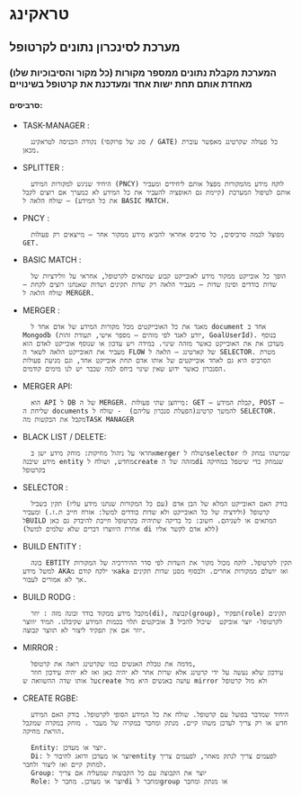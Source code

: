 # טראקינג

## מערכת לסינכרון נתונים לקרטופל

### המערכת מקבלת נתונים ממספר מקורות (כל מקור והסיבוכיות שלו) מאחדת אותם תחת ישות אחד ומעדכנת את קרטופל בשינויים

#### סרביסים:

- TASK-MANAGER :

        נקודת הכניסה לטראקינג (סוג של פרוקסי / GATE) כל פעולה שקרטינג מאפשר עוברת מכאן.

- SPLITTER :

        היחיד שניגש למקורות המידע (PNCY) לוקח מידע מהמקורות מפצל אותם ליחידים ומעביר אותם לטיפול המערכת (קיימת גם האופציה להעביר את כל המידע לא כמערך אם רוצים לקבל את כל המידע) – שולח הלאה ל BASIC MATCH.

- PNCY :

        מפוצל לכמה סרביסים, כל סרביס אחראי להביא מידע ממקור אחר – מייצאים רק פעולות GET.

- BASIC MATCH :

        הופך כל אובייקט ממקור מידע לאובייקט קבוע שמתאים לקרטופל, אחראי על וולידציות של שדות בודדים וסינון שדות – מעביר הלאה רק שדות תקינים ושדות שאנחנו רוצים לקחת – שולח הלאה ל MERGER.

- MERGER :

        מאגד את כל האובייקטים מכל מקורות המידע של אדם אחד ל document אחד ב Mongodb (יודע לאגד לפי מזהים – מספר אישי, תעודת זהות, GoalUserId). בנוסף מעדכן את את האובייקט כאשר מזהה שינוי. במידה ויש עדכון או שנוסף אובייקט לאדם הוא מעביר את האובייקט הלאה לשאר ה FLOW של קארטינג – הלאה ל SELECTOR. מטרת הסרביס היא גם לאחד אובייקטים של אותו אדם תחת אובייקט אחד, וגם מניעת פעולות הסנכרון כאשר ידוע שאין שינוי ביחס למה שכבר יש לנו מימים קודמים.

- MERGER API:

        הוא API ל DB של ה MERGER. מייחצן שתי פעולות: GET – קבלת המידע, POST – שליחת ה documents להמשך קרטינג(הפעלת סנכרון עליהם)  - שולח ל SELECTOR. מקבל את הבקשות מהTASK MANAGER

- BLACK LIST / DELETE:

        אחראי על ניהול מחיקות: מוחק מידע ישן בmerger ושולח לselector שמישהו נמחק לו מידע שיבנה entity מחדש, ושולח לcreate מזהה של הdi שנמחק כדי שיטפל במחיקה בקרטופל

- SELECTOR :

        בודק האם האובייקט המלא של הבן אדם (עם כל המקורות שנתנו מידע עליו) תקין בשביל קרטופל (ולידציה של כל האובייקט ולא שדות בודדים למשל: אזרח חייב ת.ז.) ומעביר לBUILD המתאים או לשניהם. חשוב: כל בדיקה שתיהיה בקרטופל חייבת להיבדק גם כאן (אחרת היווצרו דברים שלא שלמים למשל di ללא אדם לקשר אליו)

- BUILD ENTITY :

        בונה EBTITY תקין לקרטופל. לוקח מכול מקור את השדות לפי סדר ההיררכיה של המקורות למשל מידע AKAאי ילקח קודם מaka ואז יושלם ממקורות אחרים. ולבסוף מסנן שדות תקינים אך לא אמורים לעבור.

- BUILD RODG :

        מקבל מידע ממקוד בודד ובונה מזה : יוזר(di), קבוצה(group), תפקיד(role) תקינים לקרטופל- יוצר אוביקט  שיכול להכיל 3 אוביקטים תלוי בכמות המידע שקיבלנו. תמיד יוווצר יוזר אם אין תפקיד ליצור לא תווצר קבוצה.

- MIRROR :

        מדמה את טבלת האנשים כמו שקרטינג רואה את קרטופל,
        עידכון שלא נעשה על ידי קרטינג אלא שרות אחר לא יהיה כאן ואז לא יהיה עידכון חוזר על אותו שדה ההשוואה שcreate עושה באנשים היא מול mirror ולא מול קרטופל

- CREATE RGBE:

        היחיד שמדבר בפועל עם קרטופל. שולח את כל המידע הסופי לקרטופל. בודק האם המידע חדש או רק צריך לעדכן משהו קיים. מנתק ומחבר במקרה של מעבר . מוחק במקרה שמקבל הוראת מחיקה.

        Entity: יוצר או מעדכן.
        Di: יוצר או מעדכן ודואג לחיבור לentity לפעמים צריך לנתק מאחר, לפעמים צריך למחוק קיים ואז ליצור ולחבר.
        Group: יוצר את הקבוצה עם כל הקבוצות שמעליה אם צריך
        Role: יוצר או מעדכן. מחבר לdi ומחבר לgroup או מנתק ומחבר
